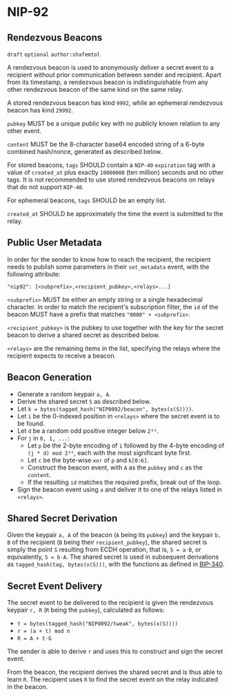 NIP-92
==========================

Rendezvous Beacons
------------------
`draft` `optional` `author:shafemtol`

A rendezvous beacon is used to anonymously deliver a secret event to a recipient
without prior communication between sender and recipient. Apart from its
timestamp, a rendezvous beacon is indistinguishable from any other rendezvous
beacon of the same kind on the same relay.

A stored rendezvous beacon has kind `9992`, while an ephemeral rendezvous beacon
has kind `29992`.

`pubkey` MUST be a unique public key with no publicly known relation to any
other event.

`content` MUST be the 8-character base64 encoded string of a 6-byte combined
hash/nonce, generated as described below.

For stored beacons, `tags` SHOULD contain a `NIP-40` `expiration` tag with a
value of `created_at` plus exactly `10000000` (ten million) seconds and no other
tags. It is not recommended to use stored rendezvous beacons on relays that do
not support `NIP-40`.

For ephemeral beacons, `tags` SHOULD be an empty list.

`created_at` SHOULD be approximately the time the event is submitted to the
relay.


Public User Metadata
--------------------

In order for the sender to know how to reach the recipient, the recipient needs
to publish some parameters in their `set_metadata` event, with the following
attribute:

`"nip92": [<subprefix>,<recipient_pubkey>,<relays>...]`

`<subprefix>` MUST be either an empty string or a single hexadecimal character.
In order to match the recipient's subscription filter, the `id` of the beacon
MUST have a prefix that matches `"0000" + <subprefix>`.

`<recipient_pubkey>` is the pubkey to use together with the key for the secret
beacon to derive a shared secret as described below.

`<relays>` are the remaining items in the list, specifying the relays where the
recipient expects to receive a beacon.


Beacon Generation
-----------------

- Generate a random keypair `a, A`.
- Derive the shared secret `S` as described below.
- Let `k = bytes(tagged_hash("NIP0092/beacon", bytes(x(S))))`.
- Let `i` be the 0-indexed position in `<relays>` where the secret event is to
  be found.
- Let `d` be a random odd positive integer below `2³²`.
- For `j` in `0, 1, ...`:
    - Let `p` be the 2-byte encoding of `i` followed by the 4-byte encoding of
      `(j * d) mod 2³²`, each with the most significant byte first.
    - Let `c` be the byte-wise `xor` of `p` and `k[0:6]`.
    - Construct the beacon event, with `A` as the `pubkey` and `c` as the
      `content`.
    - If the resulting `id` matches the required prefix, break out of the loop.
- Sign the beacon event using `a` and deliver it to one of the relays listed in
  `<relays>`.


Shared Secret Derivation
------------------------

Given the keypair `a, A` of the beacon (`A` being its `pubkey`) and the keypair
`b, B` of the recipient (`B` being their `recipient_pubkey`), the shared
secret is simply the point `S` resulting from ECDH operation, that is, `S =
a⋅B`, or equivalently, `S = b⋅A`. The shared secret is used in subsequent
derivations as `tagged_hash(tag, bytes(x(S)))`, with the functions as defined in
[BIP-340](https://bips.xyz/340).


Secret Event Delivery
---------------------

The secret event to be delivered to the recipient is given the rendezvous
keypair `r, R` (`R` being the `pubkey`), calculated as follows:

- `t = bytes(tagged_hash("NIP0092/tweak", bytes(x(S))))`
- `r = (a + t) mod n`
- `R = A + t⋅G`

The sender is able to derive `r` and uses this to construct and sign the secret
event.

From the beacon, the recipient derives the shared secret and is thus able to
learn `R`. The recipient uses `R` to find the secret event on the relay
indicated in the beacon.
